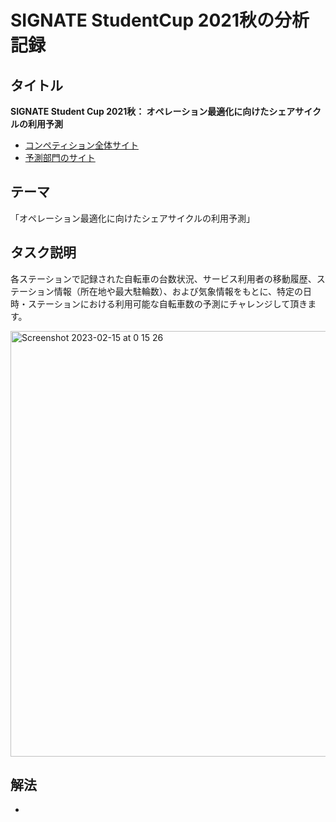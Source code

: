  # SIGNATE StudentCup 2021秋の分析記録
 
## タイトル
**SIGNATE Student Cup 2021秋： オペレーション最適化に向けたシェアサイクルの利用予測**
- [コンペティション全体サイト](https://signate.jp/competitions/549)
- [予測部門のサイト](https://signate.jp/competitions/550)

## テーマ
「オペレーション最適化に向けたシェアサイクルの利用予測」

## タスク説明
各ステーションで記録された自転車の台数状況、サービス利用者の移動履歴、ステーション情報（所在地や最大駐輪数）、および気象情報をもとに、特定の日時・ステーションにおける利用可能な自転車数の予測にチャレンジして頂きます。
 
<img width="681" alt="Screenshot 2023-02-15 at 0 15 26" src="https://user-images.githubusercontent.com/78187015/218779203-e4a98bd6-c220-4fac-b8ca-2016b57500ed.png">

## 解法
- 
